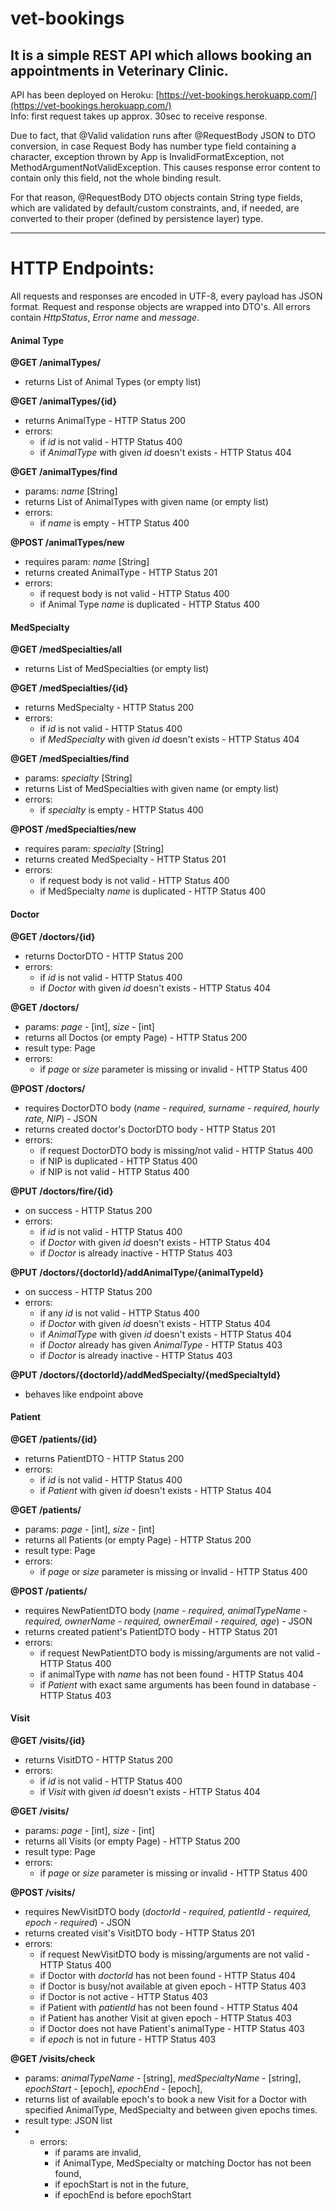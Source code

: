 # vet-bookings

## It is a simple REST API which allows booking an appointments in Veterinary Clinic.

API has been deployed on Heroku: [https://vet-bookings.herokuapp.com/](https://vet-bookings.herokuapp.com/)  
Info: first request takes up approx. 30sec to receive response.


Due to fact, that @Valid validation runs after @RequestBody JSON to DTO conversion, in case Request Body has number type field containing a character, exception thrown by App is InvalidFormatException, not MethodArgumentNotValidException. This causes response error content to contain only this field, not the whole binding result.

For that reason, @RequestBody DTO objects contain String type fields, which are validated by default/custom constraints, and, if needed, are converted to their proper (defined by persistence layer) type.

---
# HTTP Endpoints:
All requests and responses are encoded in UTF-8, every payload has JSON format. Request and response objects are wrapped into DTO's. All errors contain *HttpStatus*, *Error name* and *message*.

#### Animal Type
**@GET /animalTypes/**
- returns List of Animal Types (or empty list)

**@GET /animalTypes/{id}** 
- returns AnimalType - HTTP Status 200
- errors:  
	- if *id* is not valid - HTTP Status 400  
	- if *AnimalType* with given *id* doesn't exists - HTTP Status 404

**@GET /animalTypes/find**
- params: *name* [String]
- returns List of AnimalTypes with given name (or empty list)
- errors:   
	- if *name* is empty - HTTP Status 400

**@POST /animalTypes/new**
- requires param: *name* [String]
- returns created AnimalType - HTTP Status 201
- errors:  
	- if request body is not valid - HTTP Status 400  
	- if Animal Type *name* is duplicated - HTTP Status 400
	
#### MedSpecialty
**@GET /medSpecialties/all**
- returns List of MedSpecialties (or empty list)

**@GET /medSpecialties/{id}** 
- returns MedSpecialty - HTTP Status 200
- errors:  
	- if *id* is not valid - HTTP Status 400  
	- if *MedSpecialty* with given *id* doesn't exists - HTTP Status 404
	
**@GET /medSpecialties/find**
- params: *specialty* [String]
- returns List of MedSpecialties with given name (or empty list)
- errors:  
	- if *specialty* is empty - HTTP Status 400

**@POST /medSpecialties/new**
- requires param: *specialty* [String]
- returns created MedSpecialty - HTTP Status 201
- errors:  
	- if request body is not valid - HTTP Status 400
	- if MedSpecialty *name* is duplicated - HTTP Status 400

#### Doctor
**@GET /doctors/{id}** 
- returns DoctorDTO - HTTP Status 200
- errors:  
	- if *id* is not valid - HTTP Status 400  
	- if *Doctor* with given *id* doesn't exists - HTTP Status 404  

**@GET /doctors/**
- params: *page* - [int], *size* - [int]
- returns all Doctos (or empty Page) - HTTP Status 200
- result type: Page
- errors:  
	 - if *page* or *size* parameter is missing or invalid - HTTP Status 400

**@POST /doctors/**
- requires DoctorDTO body (*name - required, surname - required, hourly rate, NIP*) - JSON
- returns created doctor's DoctorDTO body - HTTP Status 201
- errors:  
	- if request DoctorDTO body is missing/not valid - HTTP Status 400  
	- if NIP is duplicated - HTTP Status 400  
	- if NIP is not valid - HTTP Status 400  
	
**@PUT /doctors/fire/{id}**
- on success - HTTP Status 200  
- errors:  
	- if *id* is not valid - HTTP Status 400  
	- if *Doctor* with given *id* doesn't exists - HTTP Status 404  
	- if *Doctor* is already inactive - HTTP Status 403
	
**@PUT /doctors/{doctorId}/addAnimalType/{animalTypeId}**
- on success - HTTP Status 200  
- errors:  
	- if any *id* is not valid - HTTP Status 400  
	- if *Doctor* with given *id* doesn't exists - HTTP Status 404  
	- if *AnimalType* with given *id* doesn't exists - HTTP Status 404  
	- if *Doctor* already has given *AnimalType* - HTTP Status 403  
	- if *Doctor* is already inactive - HTTP Status 403
	
**@PUT /doctors/{doctorId}/addMedSpecialty/{medSpecialtyId}**
- behaves like endpoint above

#### Patient
**@GET /patients/{id}** 
- returns PatientDTO - HTTP Status 200
- errors:  
	- if *id* is not valid - HTTP Status 400  
	- if *Patient* with given *id* doesn't exists - HTTP Status 404  

**@GET /patients/**
- params: *page* - [int], *size* - [int]
- returns all Patients (or empty Page) - HTTP Status 200
- result type: Page
- errors:  
	 - if *page* or *size* parameter is missing or invalid - HTTP Status 400

**@POST /patients/**
- requires NewPatientDTO body (*name - required, animalTypeName - required, ownerName - required, ownerEmail - required, age*) - JSON
- returns created patient's PatientDTO body - HTTP Status 201
- errors:  
	- if request NewPatientDTO body is missing/arguments are not valid - HTTP Status 400  
	- if animalType with *name* has not been found - HTTP Status 404  
	- if *Patient* with exact same arguments has been found in database - HTTP Status 403
	 
#### Visit
**@GET /visits/{id}** 
- returns VisitDTO - HTTP Status 200
- errors:  
	- if *id* is not valid - HTTP Status 400  
	- if *Visit* with given *id* doesn't exists - HTTP Status 404  

**@GET /visits/**
- params: *page* - [int], *size* - [int]
- returns all Visits (or empty Page) - HTTP Status 200
- result type: Page
- errors:  
	 - if *page* or *size* parameter is missing or invalid - HTTP Status 400

**@POST /visits/**
- requires NewVisitDTO body (*doctorId - required, patientId - required, epoch - required*) - JSON
- returns created visit's VisitDTO body - HTTP Status 201
- errors:  
	- if request NewVisitDTO body is missing/arguments are not valid - HTTP Status 400  
	- if Doctor with *doctorId* has not been found - HTTP Status 404  
	- if Doctor is busy/not available at given epoch - HTTP Status 403  
	- if Doctor is not active - HTTP Status 403  
	- if Patient with *patientId* has not been found - HTTP Status 404  
	- if Patient has another Visit at given epoch - HTTP Status 403  
	- if Doctor does not have Patient's animalType - HTTP Status 403
	- if *epoch* is not in future - HTTP Status 403  

**@GET /visits/check**
- params: *animalTypeName* - [string], *medSpecialtyName* - [string], *epochStart* - [epoch], *epochEnd* - [epoch],
- returns list of available epoch's to book a new Visit for a Doctor with specified AnimalType, MedSpecialty and between given epochs times.
- result type: JSON list
- - errors:  
	- if params are invalid,
	- if AnimalType, MedSpecialty or matching Doctor has not been found,
	- if epochStart is not in the future,
	- if epochEnd is before epochStart
	
